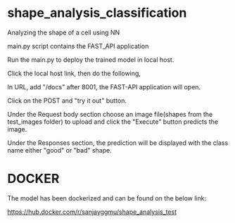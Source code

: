 # shape_analysis_classification
Analyzing the shape of a cell using NN

main.py script contains the FAST_API application

Run the main.py to deploy the trained model in local host.

Click the local host link, then do the following,

In URL, add "/docs" after 8001, the FAST-API application will open.

Click on the POST and "try it out" button.

Under the Request body section choose an image file(shapes from the test_images folder) to upload and click the "Execute" button predicts the image.

Under the Responses section, the prediction will be displayed with the class name either "good" or "bad" shape.

# DOCKER
The model has been dockerized and can be found on the below link:

https://hub.docker.com/r/sanjayggmu/shape_analysis_test
